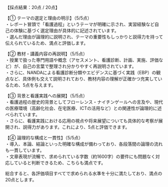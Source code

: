 【採点結果：20点 / 20点】

【① テーマの選定と理由の明示】（5/5点）  
・レポート冒頭で「看護過程」というテーマが明確に示され、実習経験など自己の体験に基づく選定理由が具体的に記述されています。  
・選んだ理由が論理的に説明され、テーマの重要性もしっかりと説得力を持って伝えられているため、満点と評価します。

【② 教材・講義内容の再説明】（5/5点）  
・授業で扱った専門用語や概念（アセスメント、看護診断、計画、実施、評価など）が、自己の言葉で整理され分かりやすく再説明されています。  
・さらに、NANDAによる看護診断分類やエビデンスに基づく実践（EBP）の観点など、具体例も交えて説明されており、教材内容の理解が正確かつ充実しているため、5点を与えます。

【③ 背景と看護実践への展開】（5/5点）  
・看護過程の歴史的背景としてフローレンス・ナイチンゲールへの言及や、現代の医療環境（高齢化社会、在宅医療、ICTの活用など）との関連性が論理的に述べられています。  
・さらに、看護実践における応用の視点や将来展望についても具体的な考察が展開され、説得力があります。これにより、5点と評価できます。

【④ 論理的な構成と一貫性】（5/5点）  
・導入、本論、結論といった明確な構成が備わっており、各段落間の論理の流れも一貫しています。  
・文章表現が流暢で、求められている字数（約1600字）の要件にも問題なく対応していると判断できるため、こちらも満点です。

総合すると、各評価項目すべてで求められる水準を十分に満たしており、満点の20点とします。